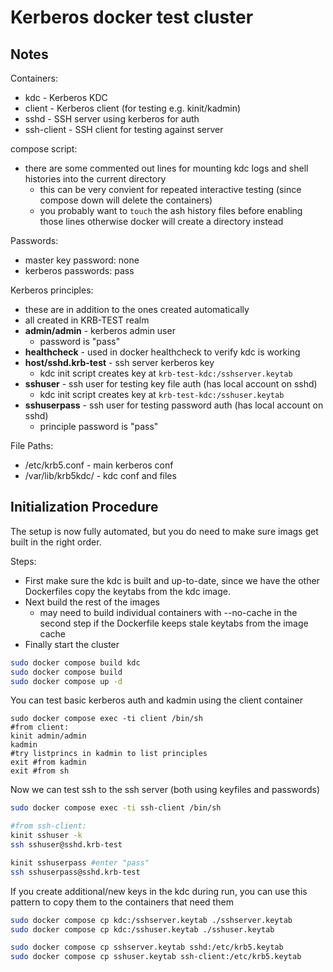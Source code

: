 # Kerberos docker test cluster

## Notes

Containers:
- kdc - Kerberos KDC
- client - Kerberos client (for testing e.g. kinit/kadmin)
- sshd - SSH server using kerberos for auth
- ssh-client - SSH client for testing against server

compose script:
- there are some commented out lines for mounting kdc logs and shell histories into the current directory
  - this can be very convient for repeated interactive testing (since compose down will delete the containers)
  - you probably want to `touch` the ash history files before enabling those lines otherwise docker will create a directory instead

Passwords:
- master key password: none
- kerberos passwords: pass

Kerberos principles:
- these are in addition to the ones created automatically
- all created in KRB-TEST realm
- **admin/admin** - kerberos admin user
  - password is "pass"
- **healthcheck** - used in docker healthcheck to verify kdc is working
- **host/sshd.krb-test** - ssh server kerberos key
  - kdc init script creates key at `krb-test-kdc:/sshserver.keytab`
- **sshuser** - ssh user for testing key file auth (has local account on sshd)
  - kdc init script creates key at `krb-test-kdc:/sshuser.keytab`
- **sshuserpass** - ssh user for testing password auth (has local account on sshd)
  - principle password is "pass"

File Paths:
- /etc/krb5.conf - main kerberos conf
- /var/lib/krb5kdc/ - kdc conf and files


## Initialization Procedure

The setup is now fully automated, but you do need to make sure imags get built in the right order.

Steps:
- First make sure the kdc is built and up-to-date, since we have the other Dockerfiles copy the keytabs from the kdc image.
- Next build the rest of the images
  - may need to build individual containers with --no-cache in the second step if the Dockerfile keeps stale keytabs from the image cache
- Finally start the cluster

```bash
sudo docker compose build kdc
sudo docker compose build
sudo docker compose up -d
```

You can test basic kerberos auth and kadmin using the client container
```
sudo docker compose exec -ti client /bin/sh
#from client:
kinit admin/admin
kadmin
#try listprincs in kadmin to list principles
exit #from kadmin
exit #from sh
```

Now we can test ssh to the ssh server (both using keyfiles and passwords)

```bash
sudo docker compose exec -ti ssh-client /bin/sh

#from ssh-client:
kinit sshuser -k
ssh sshuser@sshd.krb-test

kinit sshuserpass #enter "pass"
ssh sshuserpass@sshd.krb-test
```

If you create additional/new keys in the kdc during run, you can use this pattern to copy them to the containers that need them

```bash
sudo docker compose cp kdc:/sshserver.keytab ./sshserver.keytab
sudo docker compose cp kdc:/sshuser.keytab ./sshuser.keytab

sudo docker compose cp sshserver.keytab sshd:/etc/krb5.keytab
sudo docker compose cp sshuser.keytab ssh-client:/etc/krb5.keytab
```


